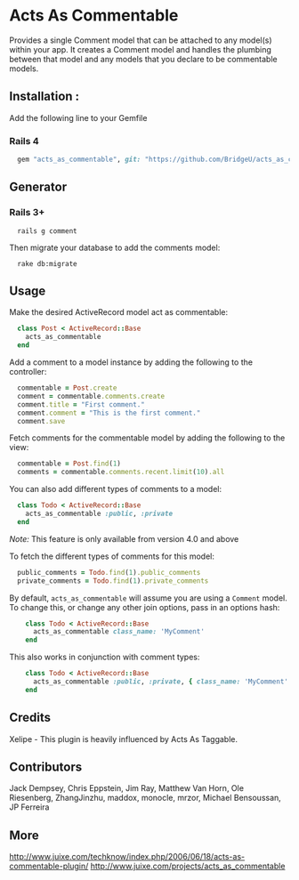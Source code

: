 # Acts As Commentable

Provides a single Comment model that can be attached to any model(s) within your app. It creates
a Comment model and handles the plumbing between that model and any models that you declare to be
commentable models.


## Installation :

Add the following line to your Gemfile

### Rails 4

```ruby
  gem "acts_as_commentable", git: "https://github.com/BridgeU/acts_as_commentable"
```

## Generator

### Rails 3+

```cli
  rails g comment
```

Then migrate your database to add the comments model:

```cli
  rake db:migrate
```

## Usage

Make the desired ActiveRecord model act as commentable:

```ruby
  class Post < ActiveRecord::Base
    acts_as_commentable
  end
```

Add a comment to a model instance by adding the following to the controller:

```ruby
  commentable = Post.create
  comment = commentable.comments.create
  comment.title = "First comment."
  comment.comment = "This is the first comment."
  comment.save
```

Fetch comments for the commentable model by adding the following to the view:
 
```ruby
  commentable = Post.find(1)
  comments = commentable.comments.recent.limit(10).all
```

You can also add different types of comments to a model:

```ruby
  class Todo < ActiveRecord::Base
    acts_as_commentable :public, :private
  end
```

*Note:* This feature is only available from version 4.0 and above

To fetch the different types of comments for this model:

```ruby
  public_comments = Todo.find(1).public_comments
  private_comments = Todo.find(1).private_comments
```

By default, `acts_as_commentable` will assume you are using a `Comment` model.
To change this, or change any other join options, pass in an options hash:

```ruby
    class Todo < ActiveRecord::Base
      acts_as_commentable class_name: 'MyComment'
    end
```

This also works in conjunction with comment types:

```ruby
    class Todo < ActiveRecord::Base
      acts_as_commentable :public, :private, { class_name: 'MyComment' }
    end
```

## Credits

Xelipe - This plugin is heavily influenced by Acts As Taggable.

## Contributors

Jack Dempsey, Chris Eppstein, Jim Ray, Matthew Van Horn, Ole Riesenberg, ZhangJinzhu, maddox, monocle, mrzor, Michael Bensoussan, JP Ferreira

## More

http://www.juixe.com/techknow/index.php/2006/06/18/acts-as-commentable-plugin/
http://www.juixe.com/projects/acts_as_commentable
